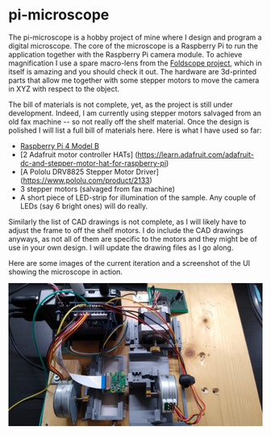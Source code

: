# pi-microscope

The pi-microscope is a hobby project of mine where I design and program a digital microscope. The core of the microscope is a Raspberry Pi to run the application together with the Raspberry Pi camera module. To achieve magnification I use a spare macro-lens from the [Foldscope project](https://www.foldscope.com/), which in itself is amazing and you should check it out. The hardware are 3d-printed parts that allow me together with some stepper motors to move the camera in XYZ with respect to the object. 

The bill of materials is not complete, yet, as the project is still under development. Indeed, I am currently using stepper motors salvaged from an old fax machine -- so not really off the shelf material. Once the design is polished I will list a full bill of materials here. Here is what I have used so far: 
* [Raspberry Pi 4 Model B](https://www.raspberrypi.org/products/raspberry-pi-4-model-b/)
* [2 Adafruit motor controller HATs] (https://learn.adafruit.com/adafruit-dc-and-stepper-motor-hat-for-raspberry-pi)
* [A Pololu DRV8825 Stepper Motor Driver] (https://www.pololu.com/product/2133)
* 3 stepper motors (salvaged from fax machine)
* A short piece of LED-strip for illumination of the sample. Any couple of LEDs (say 6 bright ones) will do really. 

Similarly the list of CAD drawings is not complete, as I will likely have to adjust the frame to off the shelf motors. I do include the CAD drawings anyways, as not all of them are specific to the motors and they might be of use in your own design. I will update the drawing files as I go along.

Here are some images of the current iteration and a screenshot of the UI showing the microscope in action.

![Picroscope](picroscope.jpg)